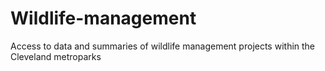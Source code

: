 # Wildlife-management
Access to data and summaries of wildlife management projects within the Cleveland metroparks
